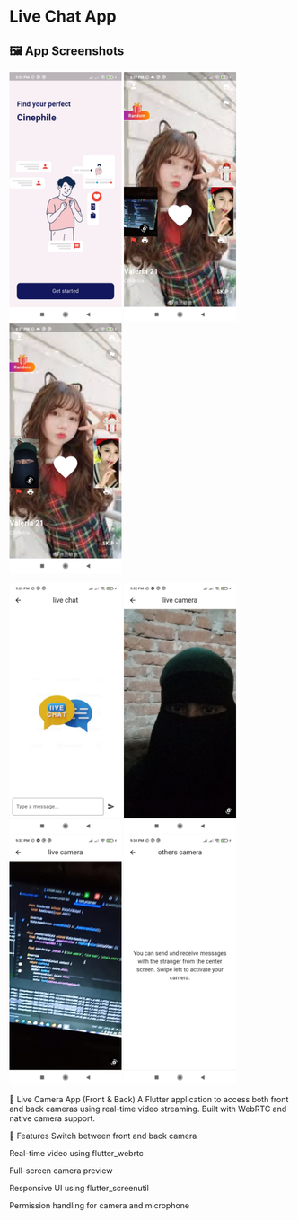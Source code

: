 # Live Chat App

## 🖼 App Screenshots

<p float="left">
 <img src="assets/screenshots/get_started.jfif" width="200"/>
  <img src="assets/screenshots/back_camera.jfif" width="200"/>
  <img src="assets/screenshots/font camera.jfif" width="200"/>
</p>
<p float="left">
 <img src="assets/screenshots/live_chat.jfif" width="200"/>
  <img src="assets/screenshots/full_font_camera.jfif" width="200"/>
  <img src="assets/screenshots/full_back_camera.jfif" width="200"/>
  <img src="assets/screenshots/other_camera.jfif" width="200"/>
</p>

📱 Live Camera App (Front & Back)
A Flutter application to access both front and back cameras using real-time video streaming. Built with WebRTC and native camera support.

🚀 Features
Switch between front and back camera

Real-time video using flutter_webrtc

Full-screen camera preview

Responsive UI using flutter_screenutil

Permission handling for camera and microphone


